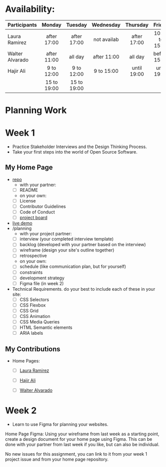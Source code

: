 # Availability:

|Participants        | Monday      | Tuesday     | Wednesday    | Thursday    | Friday         |
| ------------------ | :---------: | :---------: | :----------: | :---------: | :------------: |
| Laura Ramirez      | after 17:00 | after 17:00 | not availab  | after 17:00 | 10:00 to 15:00 |
| Walter Alvarado    | after 11:00 | all day     | after 11:00  | all day     | before 15:00   |
| Hajir Ali          | 9 to 12:00  | 9 to 12:00  | 9 to 15:00   | until 19:00 | until 19:00    |
|                    | 15 to 19:00 | 15 to 19:00 |              |             |                |


# Planning Work

# Week 1

- Practice Stakeholder Interviews and the Design Thinking Process.
- Take your first steps into the world of Open Source Software.

## My Home Page

- [repo]()
  - with your partner:
  - [ ] README
  - on your own:
  - [ ] License
  - [ ] Contributor Guidelines
  - [ ] Code of Conduct
  - [ ] [project board]()
- [live demo](https://lauraramirez220612.github.io)
- /planning
  - with your project partner:
  - [ ] interview (your completed interview template)
  - [ ] backlog (developed with your partner based on the interview)
  - [ ] wireframe (design your site's outline together)
  - [ ] retrospective
  - on your own:
  - [ ] schedule (like communication plan, but for yourself)
  - [ ] constraints
  - [ ] development strategy
  - [ ] Figma file (in week 2)
- Technical Requirements. do your best to include each of these in your site:
  - [ ] CSS Selectors
  - [ ] CSS Flexbox
  - [ ] CSS Grid
  - [ ] CSS Animation
  - [ ] CSS Media Queries
  - [ ] HTML Semantic elements
  - [ ] ARIA labels

## My Contributions

- Home Pages:
  - [ ] [Laura Ramirez](https://lauraramirez220612.github.io)
  - [ ] [Hajir Ali](lhttps://github.com/Hajir-pro/github.io/blob/main/Hajir-pro.md)
  - [ ] [Walter Alvarado](link_to_your_contribution)
  
  
# Week 2

- Learn to use Figma for planning your websites.

Home Page Figma: Using your wireframe from last week as a starting point, create a design document for your home page using Figma. This can be done with your partner from last week if you like, but can also be individual.

No new issues for this assignment, you can link to it from your week 1 project issue and from your home page repository.


